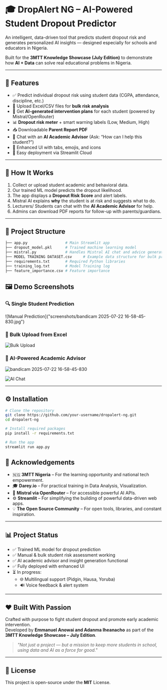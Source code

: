 # 🎓 DropAlert NG – AI-Powered Student Dropout Predictor

An intelligent, data-driven tool that predicts student dropout risk and generates personalized AI insights — designed especially for schools and educators in Nigeria.

Built for the **3MTT Knowledge Showcase (July Edition)** to demonstrate how **AI + Data** can solve real educational problems in Nigeria.

---

## 🚀 Features

- ✅ Predict individual dropout risk using student data (CGPA, attendance, discipline, etc.)
- 📂 Upload Excel/CSV files for **bulk risk analysis**
- 🧠 Get **AI-generated intervention plans** for each student (powered by Mistral/OpenRouter)
- 📊 **Dropout risk meter** + smart warning labels (Low, Medium, High)
- 📥 Downloadable **Parent Report PDF**
- 💬 Chat with an **AI Academic Advisor** (Ask: “How can I help this student?”)
- 🎨 Enhanced UI with tabs, emojis, and icons
- 🧩 Easy deployment via Streamlit Cloud

---

## 🎯 How It Works

1. Collect or upload student academic and behavioral data.
2. Our trained ML model predicts the dropout likelihood.
3. The app displays a **Dropout Risk Score** and alert labels.
4. Mistral AI explains **why** the student is at risk and suggests what to do.
5. Lecturers/ Students can chat with the **AI Academic Advisor** for help.
6. Admins can download PDF reports for follow-up with parents/guardians.

---

## 📂 Project Structure

```bash
├── app.py                 # Main Streamlit app
├── dropout_model.pkl      # Trained machine learning model
├── mistral.py             # Handles Mistral AI chat and advice generation
├── MODEL TRAINING DATASET.csv     # Example data structure for bulk prediction
├── requirements.txt       # Required Python libraries
├── training_log.txt       # Model Training log
├── feature_importance.csv # Feature importance
```

## 🖼️ Demo Screenshots

### 🔍 Single Student Prediction  
![Manual Prediction]("screenshots/bandicam 2025-07-22 16-58-45-830.jpg")

### 📂 Bulk Upload from Excel  
![Bulk Upload](screenshots/bulk_prediction.png)

### 🧠 AI-Powered Academic Advisor  
![bandicam 2025-07-22 16-58-45-830](https://github.com/user-attachments/assets/08478559-c52f-4858-bbb4-bf1d16e9418c)

![AI Chat](screenshots/ai_advisor.png)

---

## ⚙️ Installation

```bash
# Clone the repository
git clone https://github.com/your-username/dropalert-ng.git
cd dropalert-ng

# Install required packages
pip install -r requirements.txt

# Run the app
streamlit run app.py
```

## 🙏 Acknowledgements

- 🇳🇬 **3MTT Nigeria** – For the learning opportunity and national tech empowerment.
- 🎓 **Darey.io** – For practical training in Data Analysis, Visualization.
- 🧠 **Mistral via OpenRouter** – For accessible powerful AI APIs.
- ⚙️ **Streamlit** – For simplifying the building of powerful data-driven web apps.
- 💡 **The Open Source Community** – For open tools, libraries, and constant inspiration.

---

## 📊 Project Status

- ✅ Trained ML model for dropout prediction
- ✅ Manual & bulk student risk assessment working
- ✅ AI academic advisor and insight generation functional
- ✅ Fully deployed with enhanced UI
- ⏳ In progress:
  - 🌐 Multilingual support (Pidgin, Hausa, Yoruba)
  - 🔊 Voice feedback & alert system

---

## ❤️ Built With Passion

Crafted with purpose to fight student dropout and promote early academic intervention.  
Developed by **Emmanuel Anowai and Adanma Iheanacho** as part of the **3MTT Knowledge Showcase – July Edition**.

> _"Not just a project — but a mission to keep more students in school, using data and AI as a force for good."_

---

## 📎 License

This project is open-source under the **MIT** License.
